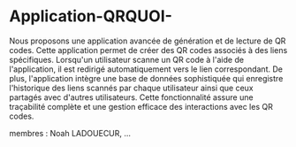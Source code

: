 # Application-QRQUOI-

Nous proposons une application avancée de génération et de lecture de QR codes. Cette application permet de créer des QR codes associés à des liens spécifiques. Lorsqu'un utilisateur scanne un QR code à l'aide de l'application, il est redirigé automatiquement vers le lien correspondant. De plus, l'application intègre une base de données sophistiquée qui enregistre l'historique des liens scannés par chaque utilisateur ainsi que ceux partagés avec d'autres utilisateurs. Cette fonctionnalité assure une traçabilité complète et une gestion efficace des interactions avec les QR codes.


membres : Noah LADOUECUR, ...
